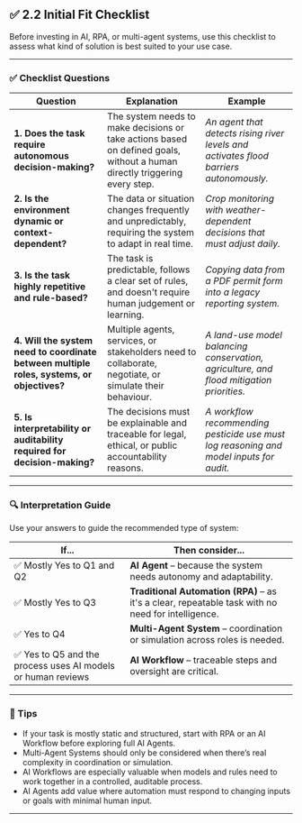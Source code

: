 ## ✅ 2.2 Initial Fit Checklist


Before investing in AI, RPA, or multi-agent systems, use this checklist to assess what kind of solution is best suited to your use case.

---

### ✅ Checklist Questions

| Question | Explanation | Example |
|----------|-------------|---------|
| **1. Does the task require autonomous decision-making?** | The system needs to make decisions or take actions based on defined goals, without a human directly triggering every step. | _An agent that detects rising river levels and activates flood barriers autonomously._ |
| **2. Is the environment dynamic or context-dependent?** | The data or situation changes frequently and unpredictably, requiring the system to adapt in real time. | _Crop monitoring with weather-dependent decisions that must adjust daily._ |
| **3. Is the task highly repetitive and rule-based?** | The task is predictable, follows a clear set of rules, and doesn't require human judgement or learning. | _Copying data from a PDF permit form into a legacy reporting system._ |
| **4. Will the system need to coordinate between multiple roles, systems, or objectives?** | Multiple agents, services, or stakeholders need to collaborate, negotiate, or simulate their behaviour. | _A land-use model balancing conservation, agriculture, and flood mitigation priorities._ |
| **5. Is interpretability or auditability required for decision-making?** | The decisions must be explainable and traceable for legal, ethical, or public accountability reasons. | _A workflow recommending pesticide use must log reasoning and model inputs for audit._ |

---

### 🔍 Interpretation Guide

Use your answers to guide the recommended type of system:

| If... | Then consider... |
|-------|------------------|
| ✅ Mostly Yes to Q1 and Q2 | **AI Agent** – because the system needs autonomy and adaptability. |
| ✅ Mostly Yes to Q3 | **Traditional Automation (RPA)** – as it's a clear, repeatable task with no need for intelligence. |
| ✅ Yes to Q4 | **Multi-Agent System** – coordination or simulation across roles is needed. |
| ✅ Yes to Q5 and the process uses AI models or human reviews | **AI Workflow** – traceable steps and oversight are critical. |

---

### 🧠 Tips

- If your task is mostly static and structured, start with RPA or an AI Workflow before exploring full AI Agents.
- Multi-Agent Systems should only be considered when there’s real complexity in coordination or simulation.
- AI Workflows are especially valuable when models and rules need to work together in a controlled, auditable process.
- AI Agents add value where automation must respond to changing inputs or goals with minimal human input.

---
